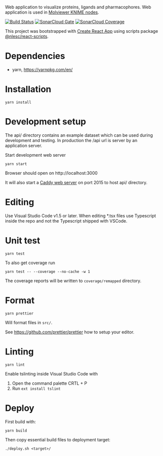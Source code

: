 Web application to visualize proteins, ligands and pharmacophores.
Web application is used in [Molviewer KNIME nodes](https://github.com/3D-e-Chem/knime-molviewer).

[![Build Status](https://travis-ci.org/3D-e-Chem/molviewer-tsx.svg?branch=master)](https://travis-ci.org/3D-e-Chem/molviewer-tsx)
[![SonarCloud Gate](https://sonarcloud.io/api/badges/gate?key=e3dchem:molviewer)](https://sonarcloud.io/dashboard?id=e3dchem:molviewer)
[![SonarCloud Coverage](https://sonarcloud.io/api/badges/measure?key=e3dchem:molviewere&metric=coverage)](https://sonarcloud.io/component_measures/domain/Coverage?id=e3dchem:molviewer)

This project was bootstrapped with [Create React App](https://github.com/facebookincubator/create-react-app) using scripts package [@nlesc/react-scripts](https://github.com/NLeSC/create-react-app).

# Dependencies

* yarn, https://yarnpkg.com/en/

# Installation

```
yarn install
```

# Development setup

The api/ directory contains an example dataset which can be used during development and testing.
In production the /api url is server by an application server.

Start development web server

```
yarn start
```

Browser should open on http://localhost:3000

It will also start a [Caddy web server](https://caddyserver.com/) on port 2015 to host api/ directory.

# Editing

Use Visual Studio Code v1.5 or later.
When editing *.tsx files use Typescript inside the repo and not the Typescript shipped with VSCode.

# Unit test

```
yarn test
```

To also get coverage run
```
yarn test -- --coverage --no-cache -w 1
```
The coverage reports will be written to `coverage/remapped` directory.

# Format

```
yarn prettier
```

Will format files in `src/`.

See https://github.com/prettier/prettier how to setup your editor.

# Linting

```
yarn lint
```

Enable tslinting inside Visual Studio Code with

1. Open the command palette CRTL + P
2. Run `ext install tslint`

# Deploy

First build with:
```
yarn build
```

Then copy essential build files to deployment target:
```
./deploy.sh <target>/
```
